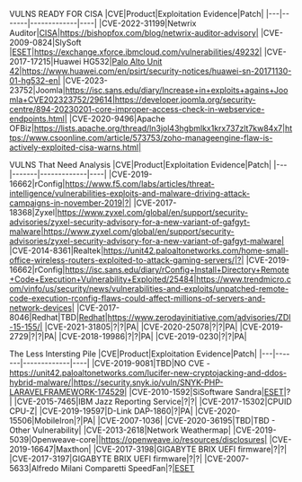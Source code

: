 VULNS READY FOR CISA
|CVE|Product|Exploitation Evidence|Patch|
|---|-------|-------------|----|
|CVE-2022-31199|Netwrix Auditor|[CISA](https://www.cisa.gov/news-events/alerts/2023/07/06/cisa-and-partners-release-joint-cybersecurity-advisory-newly-identified-truebot-malware-variants)|https://bishopfox.com/blog/netwrix-auditor-advisory|
|CVE-2009-0824|SlySoft |[ESET](https://www.welivesecurity.com/2022/01/11/signed-kernel-drivers-unguarded-gateway-windows-core/)|https://exchange.xforce.ibmcloud.com/vulnerabilities/49232|
|CVE-2017-17215|Huawei HG532|[Palo Alto Unit 42](https://unit42.paloaltonetworks.com/unit42-multi-exploit-iotlinux-botnets-mirai-gafgyt-target-apache-struts-sonicwall/)|https://www.huawei.com/en/psirt/security-notices/huawei-sn-20171130-01-hg532-en|
|CVE-2023-23752|Joomla|https://isc.sans.edu/diary/Increase+in+exploits+agains+Joomla+CVE202323752/29614|https://developer.joomla.org/security-centre/894-20230201-core-improper-access-check-in-webservice-endpoints.html|
|CVE-2020-9496|Apache OFBiz|https://lists.apache.org/thread/ln3jol43hgbmlkx1krx737zlt7kw84x7|https://www.csoonline.com/article/573753/zoho-manageengine-flaw-is-actively-exploited-cisa-warns.html|

VULNS That Need Analysis
|CVE|Product|Exploitation Evidence|Patch|
|---|-------|-------------|----|
|CVE-2019-16662|rConfig|https://www.f5.com/labs/articles/threat-intelligence/vulnerabilities-exploits-and-malware-driving-attack-campaigns-in-november-2019|?|
|CVE-2017-18368|Zyxel|https://www.zyxel.com/global/en/support/security-advisories/zyxel-security-advisory-for-a-new-variant-of-gafgyt-malware|https://www.zyxel.com/global/en/support/security-advisories/zyxel-security-advisory-for-a-new-variant-of-gafgyt-malware|
|CVE-2014-8361|Realtek|https://unit42.paloaltonetworks.com/home-small-office-wireless-routers-exploited-to-attack-gaming-servers/|?|
|CVE-2019-16662|rConfig|https://isc.sans.edu/diary/rConfig+Install+Directory+Remote+Code+Execution+Vulnerability+Exploited/25484|https://www.trendmicro.com/vinfo/us/security/news/vulnerabilities-and-exploits/unpatched-remote-code-execution-rconfig-flaws-could-affect-millions-of-servers-and-network-devices|
|CVE-2017-8046|Redhat|TBD|[Redhat](https://access.redhat.com/errata/RHSA-2018:2405)|https://www.zerodayinitiative.com/advisories/ZDI-15-155/|
|CVE-2021-31805|?|?|PA|
|CVE-2020-25078|?|?|PA|
|CVE-2019-2729|?|?|PA|
|CVE-2018-19986|?|?|PA|
|CVE-2019-0230|?|?|PA|

The Less Intersting Pile
|CVE|Product|Exploitation Evidence|Patch|
|---|-------|-------------|----|
|CVE-2019-9081|TBD|NO CVE - https://unit42.paloaltonetworks.com/lucifer-new-cryptojacking-and-ddos-hybrid-malware/|https://security.snyk.io/vuln/SNYK-PHP-LARAVELFRAMEWORK-174529|
|CVE-2010-1592|SiSoftware Sandra|[ESET](https://www.welivesecurity.com/2022/01/11/signed-kernel-drivers-unguarded-gateway-windows-core/)|?|
|CVE-2015-7465|IBM Jazz Reporting Service|?|?|
|CVE-2017-15302|CPUID CPU-Z|
|CVE-2019-19597|D-Link DAP-1860|?|PA|
|CVE-2020-15506|MobileIron|?|PA|
|CVE-2007-1036|
|CVE-2020-36195|TBD|TBD - Other Vulnerability|
|CVE-2013-2618|Network Weathermap|
|CVE-2019-5039|Openweave-core||https://openweave.io/resources/disclosures|
|CVE-2019-16647|Maxthon|
|CVE-2017-3198|GIGABYTE BRIX UEFI firmware|?|?|
|CVE-2017-3197|GIGABYTE BRIX UEFI firmware|?|?|
|CVE-2007-5633|Alfredo Milani Comparetti SpeedFan|?|[ESET](https://www.welivesecurity.com/2022/01/11/signed-kernel-drivers-unguarded-gateway-windows-core/)
